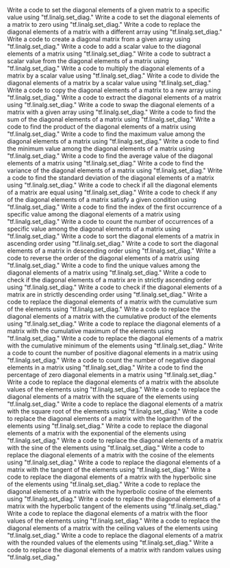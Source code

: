 Write a code to set the diagonal elements of a given matrix to a specific value using "tf.linalg.set_diag."
Write a code to set the diagonal elements of a matrix to zero using "tf.linalg.set_diag."
Write a code to replace the diagonal elements of a matrix with a different array using "tf.linalg.set_diag."
Write a code to create a diagonal matrix from a given array using "tf.linalg.set_diag."
Write a code to add a scalar value to the diagonal elements of a matrix using "tf.linalg.set_diag."
Write a code to subtract a scalar value from the diagonal elements of a matrix using "tf.linalg.set_diag."
Write a code to multiply the diagonal elements of a matrix by a scalar value using "tf.linalg.set_diag."
Write a code to divide the diagonal elements of a matrix by a scalar value using "tf.linalg.set_diag."
Write a code to copy the diagonal elements of a matrix to a new array using "tf.linalg.set_diag."
Write a code to extract the diagonal elements of a matrix using "tf.linalg.set_diag."
Write a code to swap the diagonal elements of a matrix with a given array using "tf.linalg.set_diag."
Write a code to find the sum of the diagonal elements of a matrix using "tf.linalg.set_diag."
Write a code to find the product of the diagonal elements of a matrix using "tf.linalg.set_diag."
Write a code to find the maximum value among the diagonal elements of a matrix using "tf.linalg.set_diag."
Write a code to find the minimum value among the diagonal elements of a matrix using "tf.linalg.set_diag."
Write a code to find the average value of the diagonal elements of a matrix using "tf.linalg.set_diag."
Write a code to find the variance of the diagonal elements of a matrix using "tf.linalg.set_diag."
Write a code to find the standard deviation of the diagonal elements of a matrix using "tf.linalg.set_diag."
Write a code to check if all the diagonal elements of a matrix are equal using "tf.linalg.set_diag."
Write a code to check if any of the diagonal elements of a matrix satisfy a given condition using "tf.linalg.set_diag."
Write a code to find the index of the first occurrence of a specific value among the diagonal elements of a matrix using "tf.linalg.set_diag."
Write a code to count the number of occurrences of a specific value among the diagonal elements of a matrix using "tf.linalg.set_diag."
Write a code to sort the diagonal elements of a matrix in ascending order using "tf.linalg.set_diag."
Write a code to sort the diagonal elements of a matrix in descending order using "tf.linalg.set_diag."
Write a code to reverse the order of the diagonal elements of a matrix using "tf.linalg.set_diag."
Write a code to find the unique values among the diagonal elements of a matrix using "tf.linalg.set_diag."
Write a code to check if the diagonal elements of a matrix are in strictly ascending order using "tf.linalg.set_diag."
Write a code to check if the diagonal elements of a matrix are in strictly descending order using "tf.linalg.set_diag."
Write a code to replace the diagonal elements of a matrix with the cumulative sum of the elements using "tf.linalg.set_diag."
Write a code to replace the diagonal elements of a matrix with the cumulative product of the elements using "tf.linalg.set_diag."
Write a code to replace the diagonal elements of a matrix with the cumulative maximum of the elements using "tf.linalg.set_diag."
Write a code to replace the diagonal elements of a matrix with the cumulative minimum of the elements using "tf.linalg.set_diag."
Write a code to count the number of positive diagonal elements in a matrix using "tf.linalg.set_diag."
Write a code to count the number of negative diagonal elements in a matrix using "tf.linalg.set_diag."
Write a code to find the percentage of zero diagonal elements in a matrix using "tf.linalg.set_diag."
Write a code to replace the diagonal elements of a matrix with the absolute values of the elements using "tf.linalg.set_diag."
Write a code to replace the diagonal elements of a matrix with the square of the elements using "tf.linalg.set_diag."
Write a code to replace the diagonal elements of a matrix with the square root of the elements using "tf.linalg.set_diag."
Write a code to replace the diagonal elements of a matrix with the logarithm of the elements using "tf.linalg.set_diag."
Write a code to replace the diagonal elements of a matrix with the exponential of the elements using "tf.linalg.set_diag."
Write a code to replace the diagonal elements of a matrix with the sine of the elements using "tf.linalg.set_diag."
Write a code to replace the diagonal elements of a matrix with the cosine of the elements using "tf.linalg.set_diag."
Write a code to replace the diagonal elements of a matrix with the tangent of the elements using "tf.linalg.set_diag."
Write a code to replace the diagonal elements of a matrix with the hyperbolic sine of the elements using "tf.linalg.set_diag."
Write a code to replace the diagonal elements of a matrix with the hyperbolic cosine of the elements using "tf.linalg.set_diag."
Write a code to replace the diagonal elements of a matrix with the hyperbolic tangent of the elements using "tf.linalg.set_diag."
Write a code to replace the diagonal elements of a matrix with the floor values of the elements using "tf.linalg.set_diag."
Write a code to replace the diagonal elements of a matrix with the ceiling values of the elements using "tf.linalg.set_diag."
Write a code to replace the diagonal elements of a matrix with the rounded values of the elements using "tf.linalg.set_diag."
Write a code to replace the diagonal elements of a matrix with random values using "tf.linalg.set_diag."